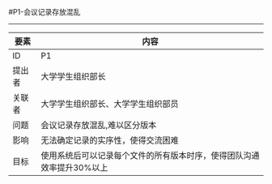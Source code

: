 #P1-会议记录存放混乱

---
| 要素 | 内容 |
| --- | --- |
| ID | P1 |
| 提出者 | 大学学生组织部长 |
| 关联者 | 大学学生组织部长、大学学生组织部员 |
| 问题 | 会议记录存放混乱,难以区分版本|
| 影响 | 无法确定记录的实序性，使得交流困难 |
| 目标 | 使用系统后可以记录每个文件的所有版本时序，使得团队沟通效率提升30%以上|
